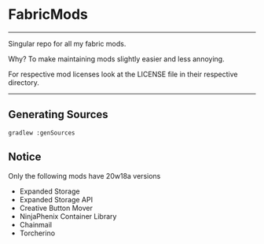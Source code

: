 <h1>FabricMods</h1>
<hr>
<p>Singular repo for all my fabric mods.</p>
<p>Why? To make maintaining mods slightly easier and less annoying.</p>
<p>For respective mod licenses look at the LICENSE file in their respective directory.</p>
<hr>
<h2>Generating Sources</h2>
<code>gradlew :genSources</code>
<h2>Notice</h2>
Only the following mods have 20w18a versions
<ul>
<li>Expanded Storage</li>
<li>Expanded Storage API</li>
<li>Creative Button Mover</li>
<li>NinjaPhenix Container Library</li>
<li>Chainmail</li>
<li>Torcherino</li>
</ul>